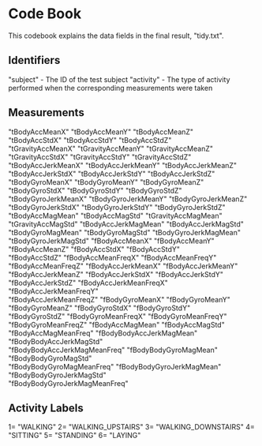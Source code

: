 # Code Book

This codebook explains the data fields in the final result, "tidy.txt".

## Identifiers

"subject" -  The ID of the test subject
"activity" - The type of activity performed when the corresponding measurements were taken

## Measurements
"tBodyAccMeanX"                "tBodyAccMeanY"                "tBodyAccMeanZ"               
"tBodyAccStdX"                 "tBodyAccStdY"                 "tBodyAccStdZ"                
"tGravityAccMeanX"             "tGravityAccMeanY"             "tGravityAccMeanZ"            
"tGravityAccStdX"              "tGravityAccStdY"              "tGravityAccStdZ"             
"tBodyAccJerkMeanX"            "tBodyAccJerkMeanY"            "tBodyAccJerkMeanZ"           
"tBodyAccJerkStdX"             "tBodyAccJerkStdY"             "tBodyAccJerkStdZ"            
"tBodyGyroMeanX"               "tBodyGyroMeanY"               "tBodyGyroMeanZ"              
"tBodyGyroStdX"                "tBodyGyroStdY"                "tBodyGyroStdZ"               
"tBodyGyroJerkMeanX"           "tBodyGyroJerkMeanY"           "tBodyGyroJerkMeanZ"          
"tBodyGyroJerkStdX"            "tBodyGyroJerkStdY"            "tBodyGyroJerkStdZ"           
"tBodyAccMagMean"              "tBodyAccMagStd"               "tGravityAccMagMean"          
"tGravityAccMagStd"            "tBodyAccJerkMagMean"          "tBodyAccJerkMagStd"          
"tBodyGyroMagMean"             "tBodyGyroMagStd"              "tBodyGyroJerkMagMean"        
"tBodyGyroJerkMagStd"          "fBodyAccMeanX"                "fBodyAccMeanY"               
"fBodyAccMeanZ"                "fBodyAccStdX"                 "fBodyAccStdY"                
"fBodyAccStdZ"                 "fBodyAccMeanFreqX"            "fBodyAccMeanFreqY"           
"fBodyAccMeanFreqZ"            "fBodyAccJerkMeanX"            "fBodyAccJerkMeanY"           
"fBodyAccJerkMeanZ"            "fBodyAccJerkStdX"             "fBodyAccJerkStdY"            
"fBodyAccJerkStdZ"             "fBodyAccJerkMeanFreqX"        "fBodyAccJerkMeanFreqY"       
"fBodyAccJerkMeanFreqZ"        "fBodyGyroMeanX"               "fBodyGyroMeanY"              
"fBodyGyroMeanZ"               "fBodyGyroStdX"                "fBodyGyroStdY"               
"fBodyGyroStdZ"                "fBodyGyroMeanFreqX"           "fBodyGyroMeanFreqY"          
"fBodyGyroMeanFreqZ"           "fBodyAccMagMean"              "fBodyAccMagStd"              
"fBodyAccMagMeanFreq"          "fBodyBodyAccJerkMagMean"      "fBodyBodyAccJerkMagStd"      
"fBodyBodyAccJerkMagMeanFreq"  "fBodyBodyGyroMagMean"         "fBodyBodyGyroMagStd"         
"fBodyBodyGyroMagMeanFreq"     "fBodyBodyGyroJerkMagMean"     "fBodyBodyGyroJerkMagStd"     
"fBodyBodyGyroJerkMagMeanFreq"

## Activity Labels
1= "WALKING"
2= "WALKING_UPSTAIRS"
3= "WALKING_DOWNSTAIRS"
4= "SITTING"
5= "STANDING"
6= "LAYING"
